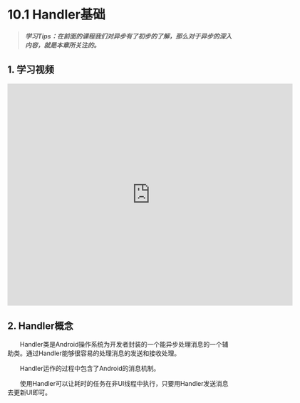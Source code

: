 # 10.1 Handler基础

>##### 学习Tips：在前面的课程我们对异步有了初步的了解，那么对于异步的深入内容，就是本章所关注的。

## 1. 学习视频

<iframe frameborder="0" width="640" height="498" src="https://v.qq.com/iframe/player.html?vid=p030095b5yo&tiny=0&auto=0" allowfullscreen></iframe>

## 2. Handler概念

　　Handler类是Android操作系统为开发者封装的一个能异步处理消息的一个辅助类。通过Handler能够很容易的处理消息的发送和接收处理。

　　Handler运作的过程中包含了Android的消息机制。

　　使用Handler可以让耗时的任务在非UI线程中执行，只要用Handler发送消息去更新UI即可。